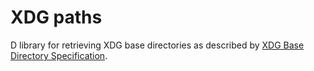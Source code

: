 # XDG paths

D library for retrieving XDG base directories as described by [XDG Base Directory Specification](https://specifications.freedesktop.org/basedir-spec/latest/index.html).
